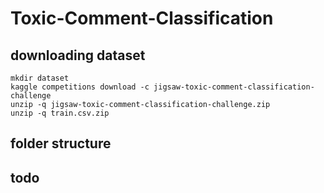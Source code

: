 # Toxic-Comment-Classification

## downloading dataset
```
mkdir dataset
kaggle competitions download -c jigsaw-toxic-comment-classification-challenge
unzip -q jigsaw-toxic-comment-classification-challenge.zip
unzip -q train.csv.zip
```
## folder structure


## todo